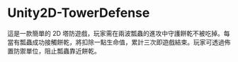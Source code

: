 # Unity2D-TowerDefense
這是一款簡單的 2D 塔防遊戲，玩家需在兩波瓢蟲的進攻中守護餅乾不被吃掉。每當有瓢蟲成功接觸餅乾，將扣除一點生命值，累計三次即遊戲結束。玩家可透過佈置防禦單位，阻止瓢蟲靠近餅乾。
